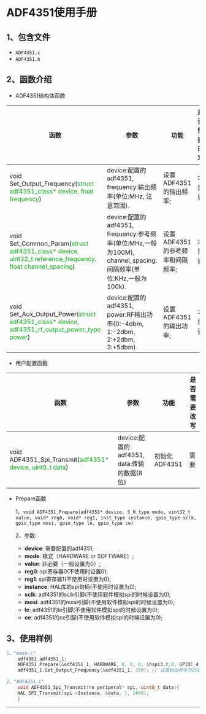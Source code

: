 # ADF4351使用手册

## 1、包含文件
- `ADF4351.c`
- `ADF4351.h`

## 2、函数介绍
- ADF4351结构体函数

| 函数 | 参数| 功能|是否需要改写|
|-----|-----|-----|------|
|void Set_Output_Frequency(<font color="##3CB371">struct adf4351_class* device, float frequency</font>)| device:配置的adf4351, frequency:输出频率(单位:MHz, 注意范围).|设置ADF4351的输出频率;|不需要|
|void Set_Common_Param(<font color="##3CB371">struct adf4351_class* device, uint32_t reference_frequency, float channel_spacing</font>)|device:配置的adf4351, frequency:参考频率(单位:MHz,一般为100M), channel_spacing:间隔频率(单位:KHz,一般为100k).|设置ADF4351的参考频率和间隔频率;|不需要 |
|void Set_Aux_Output_Power(<font color="##3CB371">struct adf4351_class* device, adf4351_rf_output_power_type power</font>)|device:配置的adf4351, power:RF输出功率(0:-4dbm, 1:-2dbm, 2:+2dbm, 3:+5dbm)|设置ADF4351的输出功率;|不需要|

- 用户配置函数

|函数|参数|功能|是否需要改写|
|-----|-----|-----|------|
|void ADF4351_Spi_Transmit(<font color="##3CB371">adf4351* device, uint8_t data</font>)|device:配置的adf4351, data:传输的数据(8位)|初始化ADF4351|需要|

- Prepare函数

    1、`void ADF4351_Prepare(adf4351* device, S_H_type mode, uint32_t value, void* reg0, void* reg1,
                            inst_type instance, gpio_type sclk, gpio_type mosi, gpio_type le, gpio_type ce)`
  
    2、参数:

    - **device**: 需要配置的adf4351;
    - **mode**: 模式（HARDWARE or SOFTWARE）;
    - **value**: 非必要（一般设置为0）;
    - **reg0**: spi寄存器0(不使用时设置0);
    - **reg1**: spi寄存器1(不使用时设置为0);
    - **instance**: HAL库的spi句柄(不使用时设置为0);
    - **sclk**: adf4351的sclk引脚(不使用软件模拟spi的时候设置为0);
    - **mosi**: adf4351的mosi引脚(不使用软件模拟spi的时候设置为0);
    - **le**: adf4351的le引脚(不使用软件模拟spi的时候设置为0);
    - **ce**: adf4351的ce引脚(不使用软件模拟spi的时候设置为0);
    
## 3、使用样例
```c
1、"main.c"
    adf4351 adf4351_1;
    ADF4351_Prepare(&adf4351_1, HARDWARE, 0, 0, 0, &hspi3,0,0, GPIOC_4, GPIOC_5);
    adf4351_1.Set_Output_Frequency(&adf4351_1, 250); // 设置输出频率为250M;
    
2、"ADF4351.c"
    void ADF4351_Spi_Transmit(ro periperal* spi, uint8_t data){
    HAL_SPI_Transmit(spi->Instance, &data, 1, 1000);
    }
_________________________________________________________________________________________
```









